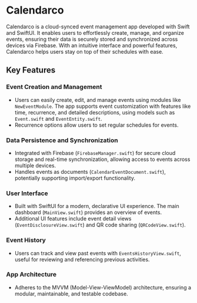 # Calendarco

Calendarco is a cloud-synced event management app developed with Swift and SwiftUI. It enables users to effortlessly create, manage, and organize events, ensuring their data is securely stored and synchronized across devices via Firebase. With an intuitive interface and powerful features, Calendarco helps users stay on top of their schedules with ease.

## Key Features

### Event Creation and Management
- Users can easily create, edit, and manage events using modules like `NewEventModule`. The app supports event customization with features like time, recurrence, and detailed descriptions, using models such as `Event.swift` and `EventEntity.swift`.
- Recurrence options allow users to set regular schedules for events.

### Data Persistence and Synchronization
- Integrated with Firebase (`FirebaseManager.swift`) for secure cloud storage and real-time synchronization, allowing access to events across multiple devices.
- Handles events as documents (`CalendarEventDocument.swift`), potentially supporting import/export functionality.

### User Interface
- Built with SwiftUI for a modern, declarative UI experience. The main dashboard (`MainView.swift`) provides an overview of events.
- Additional UI features include event detail views (`EventDisclosureView.swift`) and QR code sharing (`QRCodeView.swift`).

### Event History
- Users can track and view past events with `EventsHistoryView.swift`, useful for reviewing and referencing previous activities.

### App Architecture
- Adheres to the MVVM (Model-View-ViewModel) architecture, ensuring a modular, maintainable, and testable codebase.
